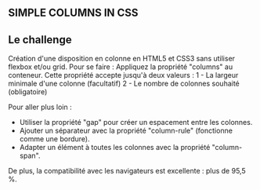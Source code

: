 ## SIMPLE COLUMNS IN CSS

## Le challenge

Création d'une disposition en colonne en HTML5 et CSS3 sans utiliser flexbox et/ou grid. Pour se faire :
Appliquez la propriété "columns" au conteneur. Cette propriété accepte jusqu'à deux valeurs :
1 - La largeur minimale d'une colonne (facultatif)
2 - Le nombre de colonnes souhaité (obligatoire)

Pour aller plus loin :

- Utiliser la propriété "gap" pour créer un espacement entre les colonnes.
- Ajouter un séparateur avec la propriété "column-rule" (fonctionne comme une bordure).
- Adapter un élément à toutes les colonnes avec la propriété "column-span".

De plus, la compatibilité avec les navigateurs est excellente : plus de 95,5 %.
